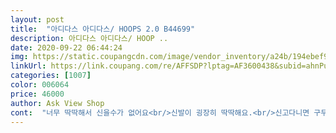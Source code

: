 ```yaml
---
layout: post 
title:  "아디다스 아디다스/ HOOPS 2.0 B44699" 
description: 아디다스 아디다스/ HOOP ..
date: 2020-09-22 06:44:24 
img: https://static.coupangcdn.com/image/vendor_inventory/a24b/194ebef90641f829ac8c6380376c94138cdae835e8c4d962345fa5150140.jpg 
linkUrl: https://link.coupang.com/re/AFFSDP?lptag=AF3600438&subid=ahnPublicAsk&pageKey=331609287&itemId=1059577574&vendorItemId=71098055768&traceid=V0-113-7f77c802314f4d39 
categories: [1007] 
color: 006064 
price: 46000 
author: Ask View Shop 
cont:  "너무 딱딱해서 신을수가 없어요<br/>신발이 굉장히 딱딱해요.<br/>신고다니면 구두소리가나요.<br/>비오는날 신으려고 샀는데 기대이하네요<br/>아마도 이대로 방치하다 버리지 안을까싶네요<br/>전체적 색상/싸이즈/ 디자인 만족스럽내요<br/>정품인지 의심스러울정도로... <br/><br/>좋이요!<br/>" 
---
```

